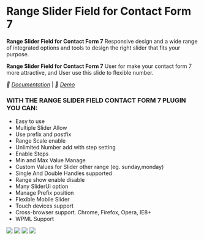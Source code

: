 <h1> Range Slider Field for Contact Form 7 </h1>

<strong>Range Slider Field for Contact Form 7</strong>  Responsive design and a wide range of integrated options and tools to design the right slider that fits your purpose. 

**Range Slider Field for Contact Form 7**  User for make your contact form 7 more attractive, and User use this slide to flexible number.

*🌟 [Documentation](https://www.plugin999.com/docs/range-slider-field-for-contact-form-7/)* | *🌟 [Demo](https://plugin999.com/demo/sales-counter-for-woocommerce/range-slider-field-for-contact-form-7/)*


<h3> WITH THE RANGE SLIDER FIELD CONTACT FORM 7 PLUGIN YOU CAN: </h3>

* Easy to use
* Multiple Slider Allow
* Use prefix and postfix
* Range Scale enable 
* Unlimited Number add with step setting
* Enable Steps
* Min and Max Value Manage
* Custom Values for Slider other range (eg. sunday,monday)
* Single And Double Handles supported
* Range show enable disable
* Many SliderUi option
* Manage Prefix position 
* Flexible Mobile Slider
* Touch devices support
* Cross-browser support. Chrome, Firefox, Opera, IE8+
* WPML Support


<img src="https://ps.w.org/range-slider-field-for-contact-form-7/assets/Screenshot-1.png?rev=2754832"/>
<img src="https://ps.w.org/range-slider-field-for-contact-form-7/assets/Screenshot-2.png?rev=2754832"/>
<img src="https://ps.w.org/range-slider-field-for-contact-form-7/assets/Screenshot-3.png?rev=2754832"/>
<img src="https://ps.w.org/range-slider-field-for-contact-form-7/assets/Screenshot-4.png?rev=2754832"/>

